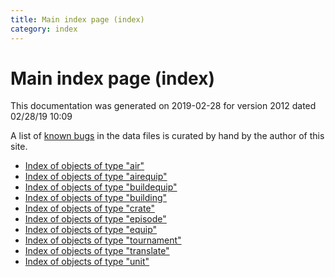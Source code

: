 ```yaml
---
title: Main index page (index)
category: index
---
```

# Main index page (index)

This documentation was generated on 2019-02-28 for version 2012 dated 02/28/19 10:09

A list of [known bugs](bugs.html) in the data files is curated by hand by the author of this site.

 * [Index of objects of type "air"](air.html)
 * [Index of objects of type "airequip"](airequip.html)
 * [Index of objects of type "buildequip"](buildequip.html)
 * [Index of objects of type "building"](building.html)
 * [Index of objects of type "crate"](crate.html)
 * [Index of objects of type "episode"](episode.html)
 * [Index of objects of type "equip"](equip.html)
 * [Index of objects of type "tournament"](tournament.html)
 * [Index of objects of type "translate"](translate.html)
 * [Index of objects of type "unit"](unit.html)
